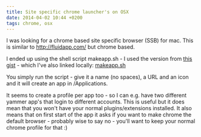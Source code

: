 ```yaml
---
title: Site specific chrome launcher's on OSX
date: 2014-04-02 10:44 +0200
tags: chrome, osx
---
```


I was looking for a chrome based site specific browser (SSB) for mac. This is similar to http://fluidapp.com/ but chrome based.

I ended up using the shell script makeapp.sh - I used the version from [this gist](https://gist.github.com/sanfordredlich/4568525) - which I've also linked locally: [makeapp.sh](makeapp.sh)

You simply run the script - give it a name (no spaces), a URL and an icon and it will create an app in /Applications.

It seems to create a profile per app too - so I can e.g. have two different yammer app's that login to different accounts. This is useful but it does mean that you won't have your normal plugins/extensions installed. It also means that on first start of the app it asks if you want to make chrome the default browser - probably wise to say no - you'll want to keep your normal chrome profile for that :)
